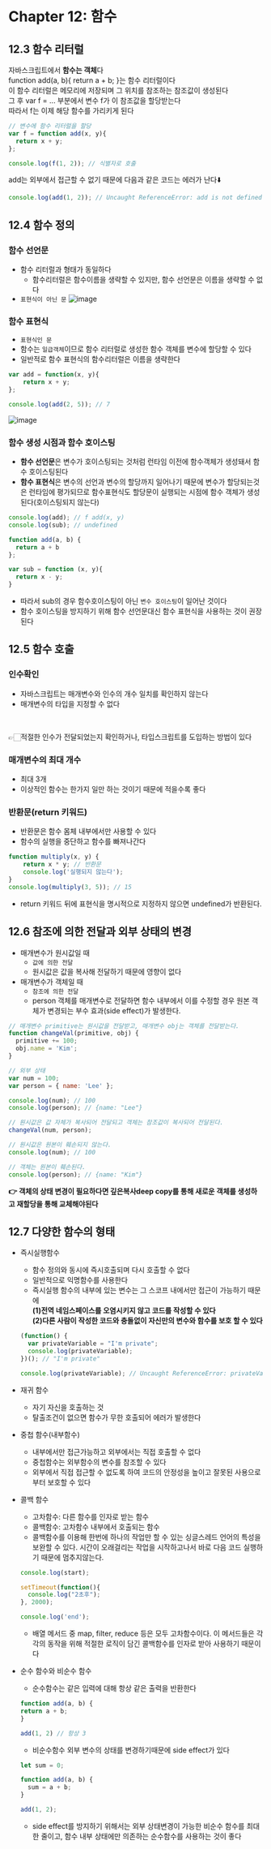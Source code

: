 # Chapter 12: 함수

## 12.3 함수 리터럴
자바스크립트에서 **함수는 객체**다<br/>
function add(a, b){ return a + b; }는 함수 리터럴이다<br/>
이 함수 리터럴은 메모리에 저장되며 그 위치를 참조하는 참조값이 생성된다<br/>
그 후 var f = ... 부분에서 변수 f가 이 참조값을 할당받는다 <br/>
따라서 f는 이제 해당 함수를 가리키게 된다
``` javascript
// 변수에 함수 리터럴을 할당
var f = function add(x, y){
  return x + y;
};

console.log(f(1, 2)); // 식별자로 호출
```
add는 외부에서 접근할 수 없기 때문에 다음과 같은 코드는 에러가 난다⬇️
``` javascript
console.log(add(1, 2)); // Uncaught ReferenceError: add is not defined
```

## 12.4 함수 정의

### 함수 선언문
+ 함수 리터럴과 형태가 동일하다
  - 함수리터럴은 함수이름을 생략할 수 있지만, 함수 선언문은 이름을 생략할 수 없다
+ `표현식이 아닌 문`
![image](https://github.com/prgrms-web-devcourse/FEDC5_JavaScript_deep_dive_study/assets/129164551/f18f44c6-501a-4361-9458-65f04cd4ec52)




### 함수 표현식
+ `표현식인 문`
+ 함수는 `일급객체`이므로 함수 리터럴로 생성한 함수 객체를 변수에 할당할 수 있다
+ 일반적로 함수 표현식의 함수리터럴은 이름을 생략한다
``` javascript
var add = function(x, y){
	return x + y;
};

console.log(add(2, 5)); // 7
```
![image](https://github.com/prgrms-web-devcourse/FEDC5_JavaScript_deep_dive_study/assets/129164551/4b47ebe1-972d-423f-9d2c-2b6a23b1b6dd)

### 함수 생성 시점과 함수 호이스팅
+ **함수 선언문**은 변수가 호이스팅되는 것처럼 런타임 이전에 함수객체가 생성돼서 함수 호이스팅된다
+ **함수 표현식**은 변수의 선언과 변수의 할당까지 일어나기 때문에 변수가 할당되는것은 런타임에 평가되므로 함수표현식도 할당문이 실행되는 시점에 함수 객체가 생성된다(호이스팅되지 않는다)
``` javascript
console.log(add); // f add(x, y)
console.log(sub); // undefined

function add(a, b) {
  return a + b
};

var sub = function (x, y){
  return x - y;
}
```
+ 따라서 sub의 경우 함수호이스팅이 아닌 `변수 호이스팅`이 일어난 것이다
+ 함수 호이스팅을 방지하기 위해 함수 선언문대신 함수 표현식을 사용하는 것이 권장된다
## 12.5 함수 호출

### 인수확인
+ 자바스크립트는 매개변수와 인수의 개수 일치를 확인하지 않는다
+ 매개변수의 타입을 지정할 수 없다
<br/>

👉🏻적절한 인수가 전달되었는지 확인하거나, 타입스크립트를 도입하는 방법이 있다

### 매개변수의 최대 개수
+ 최대 3개
+ 이상적인 함수는 한가지 일만 하는 것이기 때문에 적을수록 좋다

### 반환문(return 키워드)
+ 반환문은 함수 몸체 내부에서만 사용할 수 있다
+ 함수의 실행을 중단하고 함수를 빠져나간다
``` javascript
function multiply(x, y) {
	return x * y; // 반환문
	console.log('실행되지 않는다');
}
console.log(multiply(3, 5)); // 15
```
+ return 키워드 뒤에 표현식을 명시적으로 지정하지 않으면 undefined가 반환된다.
  
## 12.6 참조에 의한 전달과 외부 상태의 변경
+ 매개변수가 원시값일 때
	- `값에 의한 전달`
  - 원시값은 값을 복사해 전달하기 때문에 영향이 없다
+ 매개변수가 객체일 때
	- `참조에 의한 전달`
  - person 객체를 매개변수로 전달하면 함수 내부에서 이를 수정할 경우 원본 객체가 변경되는 부수 효과(side effect)가 발생한다.
``` javascript
// 매개변수 primitive는 원시값을 전달받고, 매개변수 obj는 객체를 전달받는다.
function changeVal(primitive, obj) {
  primitive += 100;
  obj.name = 'Kim';
}

// 외부 상태
var num = 100;
var person = { name: 'Lee' };

console.log(num); // 100
console.log(person); // {name: "Lee"}

// 원시값은 값 자체가 복사되어 전달되고 객체는 참조값이 복사되어 전달된다.
changeVal(num, person);

// 원시값은 원본이 훼손되지 않는다.
console.log(num); // 100

// 객체는 원본이 훼손된다.
console.log(person); // {name: "Kim"}
```
**👉 객체의 상태 변경이 필요하다면 깊은복사deep copy를 통해 새로운 객체를 생성하고 재할당을 통해 교체해야된다**
 
## 12.7 다양한 함수의 형태
+ 즉시실행함수
  - 함수 정의와 동시에 즉시호출되며 다시 호출할 수 없다
  - 일반적으로 익명함수를 사용한다
  - 즉시실행 함수의 내부에 있는 변수는 그 스코프 내에서만 접근이 가능하기 때문에<br/>
  **(1)전역 네임스페이스를 오염시키지 않고 코드를 작성할 수 있다**<br/>
  **(2)다른 사람이 작성한 코드와 충돌없이 자신만의 변수와 함수를 보호 할 수 있다**
  ``` javascript
  (function() {
    var privateVariable = "I'm private";
    console.log(privateVariable);
  })(); // "I'm private"

  console.log(privateVariable); // Uncaught ReferenceError: privateVariable is not defined
  ```
  
+ 재귀 함수
  - 자기 자신을 호출하는 것
  - 탈출조건이 없으면 함수가 무한 호출되어 에러가 발생한다
    
+ 중첩 함수(내부함수)
  - 내부에서만 접근가능하고 외부에서는 직접 호출할 수 없다
  - 중첩함수는 외부함수의 변수를 참조할 수 있다
  - 외부에서 직접 접근할 수 없도록 하여 코드의 안정성을 높이고 잘못된 사용으로 부터 보호할 수 있다
    
+ 콜백 함수
  - 고차함수: 다른 함수를 인자로 받는 함수
  - 콜백함수: 고차함수 내부에서 호출되는 함수
  - 콜백함수를 이용해 한번에 하나의 작업만 할 수 있는 싱글스레드 언어의 특성을 보완할 수 있다. 시간이 오래걸리는 작업을 시작하고나서 바로 다음 코드 실행하기 때문에 멈추지않는다.
  ``` javascript
  console.log(start);

  setTimeout(function(){
    console.log("2초후");
  }, 2000);

  console.log('end');
  ```
  - 배열 메서드 중 map, filter, reduce 등은 모두 고차함수이다. 이 메서드들은 각각의 동작을 위해 적절한 로직이 담긴 콜백함수를 인자로 받아 사용하기 때문이다
  
+ 순수 함수와 비순수 함수
  - 순수함수는 같은 입력에 대해 항상 같은 출력을 반환한다
  ``` javascript
  function add(a, b) {
  return a + b;
  }

  add(1, 2) // 항상 3
  ```
  - 비순수함수 외부 변수의 상태를 변경하기때문에 side effect가 있다
  ``` javascript
  let sum = 0;

  function add(a, b) {
    sum = a + b;
  }

  add(1, 2);
  ```
  - side effect를 방지하기 위해서는 외부 상태변경이 가능한 비순수 함수를 최대한 줄이고, 함수 내부 상태에만 의존하는 순수함수를 사용하는 것이 좋다
  
